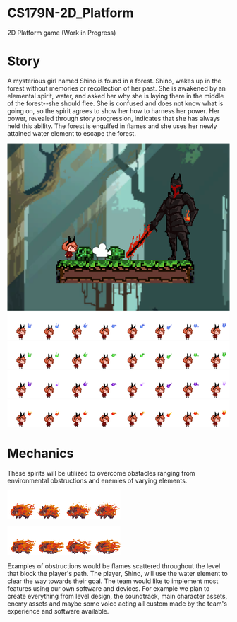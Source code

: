 # CS179N-2D_Platform
 2D Platform game (Work in Progress)

# Story

A mysterious girl named Shino is found in a forest. Shino, wakes up in the forest without memories or recollection of her past. She is awakened by an elemental spirit, water, and asked her why she is laying there in the middle of the forest--she should flee. She is confused and does not know what is going on, so the spirit agrees to show her how to harness her power. Her power, revealed through story progression, indicates that she has always held this ability. The forest is engulfed in flames and she uses her newly attained water element to escape the forest. 

![](Assets/ReadMeUploads/ss1.PNG)
![](Assets/Characters/Shino/Shino_Idle_Sheets/shino_idle_water_animation-Sheet.png)
![](Assets/Characters/Shino/Shino_Idle_Sheets/shino_idle_earth_animation-Sheet.png)
![](Assets/Characters/Shino/Shino_Idle_Sheets/shino_idle_electro_animation-Sheet.png)
![](Assets/Characters/Shino/Shino_Idle_Sheets/shino_idle_fire_animation-Sheet.png)

# Mechanics

These spirits will be utilized to overcome obstacles ranging from environmental obstructions and enemies of varying elements. 

![](Assets/Characters/enemy_npc/fireboar_idle-Sheet.png)

![](Assets/Characters/enemy_npc/fireboar_charge.png)

Examples of obstructions would be flames scattered throughout the level that block the player's path. The player, Shino, will use the water element to clear the way towards their goal.
The team would like to implement most features using our own software and devices. For example we plan to create everything from level design, the soundtrack, main character assets, enemy assets and maybe some voice acting all custom made by the team's experience and software available.
